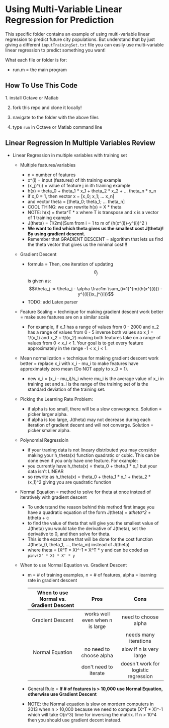 Using Multi-Variable Linear Regression for Prediction
=====================================================

This specific folder contains an example of using multi-variable linear regression to predict
future city populations. But understand that by just giving a different ```inputTrainingSet.txt``` 
file you can easily use multi-variable linear regression to predict something you want!

What each file or folder is for:

+ run.m = the main program

<h2>How To Use This Code</h2>
1. install Octave or Matlab 

2. fork this repo and clone it locally!

3. navigate to the folder with the above files

4. type ```run``` in Octave or Matlab command line

<h2>Linear Regression In Multiple Variables Review</h2>

+ Linear Regression in multiple variables with training set
    - Multiple features/variables
        + n = number of features
        + x^(i) = input (features) of ith training example
        + (x_j)^(i) = value of feature j in ith training example
        + h(x) = theta_0 + theta_1 * x_1 + theta_2 * x_2 + ...
        theta_n * x_n
        + if x_0 = 1, then vector x = [x_0; x_1; ... x_n]
        + and vector theta = [theta_0; theta_1; ... theta_n]
        + COOL THING: we can rewrite h(x) = X * theta
        + NOTE: h(x) = theta^T * x where T is transpose and x is a vector of 1 training example
        + J(theta) = (1/2m)(Sum from i = 1 to m of (h(x^(i))-y^(i))^2 )
        + <b>We want to find which theta gives us the smallest cost J(theta)! By using gradient descent.</b>
        + Remember that GRADIENT DESCENT = algorithm that lets us find the theta vector that gives us the minimal cost!!!
    - Gradient Descent
        + formula = Then, one iteration of updating $$\theta_j$$ is given as:
        $$\theta_j := \theta_j - \alpha \frac1m \sum_{i=1}^{m}(h(x^{(i)}) - y^{(i)})x_j^{(i)}$$ 
        + TODO: add Latex parser

    - Feature Scaling = technique for making gradient descent work better = make sure features are on a similar scale
        + For example, if x_1 has a range of values from 0 - 2000 and x_2 has a range of values from 0 - 5
        inverse both values so x_1 = 1/(x_1) and x_2 = 1/(x_2) making both features take on a range of values from
        0 < x_i < 1. Your goal is to get every feature approximately in the range -1 < x_i < 1.
    - Mean normalization = technique for making gradient descent work better = replace x_i with x_i - mu_i to make
    features have approximately zero mean (Do NOT apply to x_0 = 1).
        + new x_i = (x_i - mu_i)/s_i where mu_i is the average value of x_i in training set and s_i is the range of the training set of is the standard deviation of the training set.
    - Picking the Learning Rate Problem:
       + if alpha is too small, there will be a slow convergence. Solution = picker larger alpha.
       + if alpha is too large, J(theta) may not decrease during each iteration of gradient decent and will not converge. Solution = picker smaller alpha.
    - Polynomial Regressioin
       + if your traning data is not lineary distributed you may consider making your h_theta(x) function quadratic or cubic. This can be done even if you only have one feature. For example:
       + you currently have h_theta(x) = theta_0 + theta_1 * x_1 but your data isn't LINEAR
       + so rewrite as h_theta(x) = theta_0 + theta_1 * x_1 + theta_2 * (x_1)^2 giving you are quadratic function
    - Normal Equation = method to solve for theta at once instead of iteratively with gradient descent
       + To understand the reason behind this method first image you have a quadratic equation of the form
       J(theta) = a*theta^2 + b*theta + c
       + to find the value of theta that will give you the smallest value of J(theta) you would take the derivative of J(theta), set the derivative to 0, and then solve for theta.
       + This is the exact same that will be done for the cost function J(theta_0, theta_1, ..., theta_m) instead of J(theta)
       + where theta = (X^T * X)^-1 * X^T * y and can be coded as ```pinv(X' * X) * X' * y```
    - When to use Normal Equation vs. Gradient Descent
       + m = # of training examples, n = # of features, alpha = learning rate in gradient descent
         
         |When to use Normal vs. Gradient Descent|Pros                                   |Cons                                   |
         |:-------------------------------------:|:-------------------------------------:|:-------------------------------------:|
         |Gradient Descent                       |works well even when n is large        |need to choose alpha                   |
         |                                       |                                       |needs many iterations                  |
         |Normal Equation                        |no need to choose alpha                |slow if n is very large                |
         |                                       |don't need to iterate                  |doesn't work for logistic regression   |

       + General Rule = <b>If # of features is > 10,000 use Normal Equation, otherwise use Gradient Descent</b>
       + NOTE: the Normal equation is slow on mordern computers in 2013 when n > 10,000 because we need to compute (X^T * X)^-1 which will take O(n^3) time for inversing the matrix. If n > 10^4 then you should use gradient decent instead.